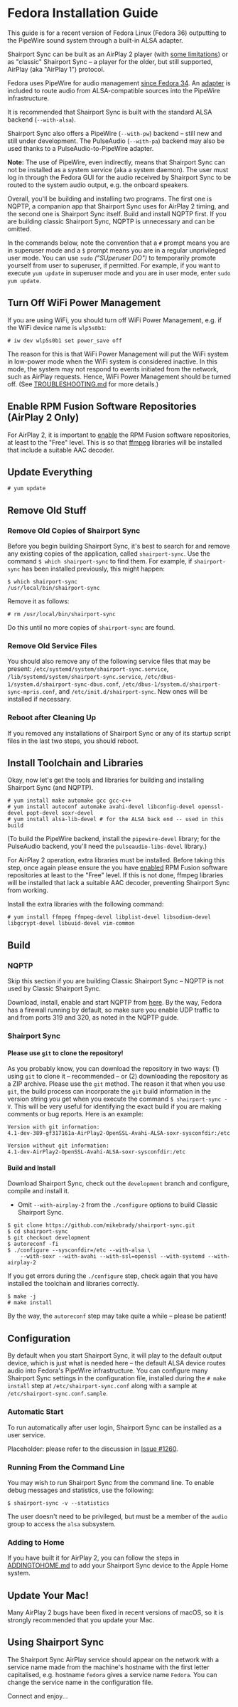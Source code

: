 # Fedora Installation Guide
This guide is for a recent version of Fedora Linux (Fedora 36) outputting to the PipeWire sound system through a built-in ALSA adapter.

Shairport Sync can be built as an AirPlay 2 player (with [some limitations](https://github.com/mikebrady/shairport-sync/blob/development/AIRPLAY2.md#features-and-limitations)) or as "classic" Shairport Sync – a player for the older, but still supported, AirPlay (aka "AirPlay 1") protocol.

Fedora uses PipeWire for audio management [since Fedora 34](https://fedoramagazine.org/pipewire-the-new-audio-and-video-daemon-in-fedora-linux-34/). An [adapter](https://wiki.archlinux.org/title/PipeWire#ALSA_clients) is included to route audio from ALSA-compatible sources into the PipeWire infrastructure.

It is recommended that Shairport Sync is built with the standard ALSA backend (`--with-alsa`).

Shairport Sync also offers a PipeWire (`--with-pw`) backend – still new and still under development. The PulseAudio (`--with-pa`) backend may also be used thanks to a PulseAudio-to-PipeWire adapter.

**Note:** The use of PipeWire, even indirectly, means that Shairport Sync can not be installed as a system service (aka a system daemon). The user must log in through the Fedora GUI for the audio received by Shairport Sync to be routed to the system audio output, e.g. the onboard speakers.

Overall, you'll be building and installing two programs. The first one is NQPTP, a companion app that Shairport Sync uses for AirPlay 2 timing, and the second one is Shairport Sync itself. Build and install NQPTP first. If you are building classic Shairport Sync, NQPTP is unnecessary and can be omitted.

In the commands below, note the convention that a `#` prompt means you are in superuser mode and a `$` prompt means you are in a regular unprivileged user mode. You can use `sudo` *("SUperuser DO")* to temporarily promote yourself from user to superuser, if permitted. For example, if you want to execute `yum update` in superuser mode and you are in user mode, enter `sudo yum update`.

## Turn Off WiFi Power Management
If you are using WiFi, you should turn off WiFi Power Management, e.g. if the WiFi device name is `wlp5s0b1`:

```
# iw dev wlp5s0b1 set power_save off
```
The reason for this is that WiFi Power Management will put the WiFi system in low-power mode when the WiFi system is considered inactive. In this mode, the system may not respond to events initiated from the network, such as AirPlay requests. Hence, WiFi Power Management should be turned off. (See [TROUBLESHOOTING.md](https://github.com/mikebrady/shairport-sync/blob/master/TROUBLESHOOTING.md#wifi-adapter-running-in-power-saving--low-power-mode) for more details.)

## Enable RPM Fusion Software Repositories (AirPlay 2 Only)
For AirPlay 2, it is important to [enable](https://docs.fedoraproject.org/en-US/quick-docs/setup_rpmfusion) the RPM Fusion software repositories, at least to the "Free" level. This is so that [ffmpeg](https://ffmpeg.org) libraries will be installed that include a suitable AAC decoder.

## Update Everything
```
# yum update
```
## Remove Old Stuff
### Remove Old Copies of Shairport Sync
Before you begin building Shairport Sync, it's best to search for and remove any existing copies of the application, called `shairport-sync`. Use the command `$ which shairport-sync` to find them. For example, if `shairport-sync` has been installed previously, this might happen:
```
$ which shairport-sync
/usr/local/bin/shairport-sync
```
Remove it as follows:
```
# rm /usr/local/bin/shairport-sync
```
Do this until no more copies of `shairport-sync` are found.

### Remove Old Service Files
You should also remove any of the following service files that may be present: `/etc/systemd/system/shairport-sync.service`, `/lib/systemd/system/shairport-sync.service`, `/etc/dbus-1/system.d/shairport-sync-dbus.conf`, `/etc/dbus-1/system.d/shairport-sync-mpris.conf`, and `/etc/init.d/shairport-sync`. New ones will be installed if necessary.

### Reboot after Cleaning Up
If you removed any installations of Shairport Sync or any of its startup script files in the last two steps, you should reboot.


## Install Toolchain and Libraries
Okay, now let's get the tools and libraries for building and installing Shairport Sync (and NQPTP).

```
# yum install make automake gcc gcc-c++
# yum install autoconf automake avahi-devel libconfig-devel openssl-devel popt-devel soxr-devel
# yum install alsa-lib-devel # for the ALSA back end -- used in this build
```
(To build the PipeWire backend, install the `pipewire-devel` library; for the PulseAudio backend, you'll need the `pulseaudio-libs-devel` library.)

For AirPlay 2 operation, extra libraries must be installed. Before taking this step, once again please ensure the you have [enabled](https://docs.fedoraproject.org/en-US/quick-docs/setup_rpmfusion) RPM Fusion software repositories at least to the "Free" level. If this is not done, ffmpeg libraries will be installed that lack a suitable AAC decoder, preventing Shairport Sync from working.

Install the extra libraries with the following command:
```
# yum install ffmpeg ffmpeg-devel libplist-devel libsodium-devel libgcrypt-devel libuuid-devel vim-common
```

## Build
### NQPTP
Skip this section if you are building Classic Shairport Sync – NQPTP is not used by Classic Shairport Sync.

Download, install, enable and start NQPTP from [here](https://github.com/mikebrady/nqptp). By the way, Fedora has a firewall running by default, so make sure you enable UDP traffic to and from ports 319 and 320, as noted in the NQPTP guide.

### Shairport Sync

#### Please use `git` to clone the repository!
As you probably know, you can download the repository in two ways: (1) using `git` to clone it  – recommended – or (2) downloading the repository as a ZIP archive. Please use the `git` method. The reason it that when you use `git`, the build process can incorporate the `git` build information in the version string you get when you execute the command `$ shairport-sync -V`. This will be very useful for identifying the exact build if you are making comments or bug reports. Here is an example:
```
Version with git information:
4.1-dev-389-gf317161a-AirPlay2-OpenSSL-Avahi-ALSA-soxr-sysconfdir:/etc

Version without git information:
4.1-dev-AirPlay2-OpenSSL-Avahi-ALSA-soxr-sysconfdir:/etc
```

#### Build and Install
Download Shairport Sync, check out the `development` branch and configure, compile and install it.

* Omit `--with-airplay-2` from the `./configure` options to build Classic Shairport Sync.

```
$ git clone https://github.com/mikebrady/shairport-sync.git
$ cd shairport-sync
$ git checkout development
$ autoreconf -fi
$ ./configure --sysconfdir=/etc --with-alsa \
    --with-soxr --with-avahi --with-ssl=openssl --with-systemd --with-airplay-2
```
If you get errors during the `./configure` step, check again that you have installed the toolchain and libraries correctly.
```
$ make -j
# make install
```
By the way, the `autoreconf` step may take quite a while – please be patient!

## Configuration
By default when you start Shairport Sync, it will play to the default output device, which is just what is needed here – the default ALSA device routes audio into Fedora's PipeWire infrastructure. You can configure many Shairport Sync settings in the configuration file, installed during the `# make install` step at `/etc/shairport-sync.conf` along with a sample at `/etc/shairport-sync.conf.sample`.

### Automatic Start

To run automatically after user login, Shairport Sync can be installed as a user service.

Placeholder: please refer to the discussion in [Issue #1260](https://github.com/mikebrady/shairport-sync/issues/1260).

### Running From the Command Line

You may wish to run Shairport Sync from the command line. To enable debug messages and statistics, use the following:

```
$ shairport-sync -v --statistics
```
The user doesn't need to be privileged, but must be a member of the `audio` group to access the `alsa` subsystem.

### Adding to Home

If you have built it for AirPlay 2, you can follow the steps in [ADDINGTOHOME.md](https://github.com/mikebrady/shairport-sync/blob/development/ADDINGTOHOME.md) to add your Shairport Sync device to the Apple Home system.

## Update Your Mac!

Many AirPlay 2 bugs have been fixed in recent versions of macOS, so it is strongly recommended that you update your Mac.

## Using Shairport Sync

The Shairport Sync AirPlay service should appear on the network with a service name made from the machine's hostname with the first letter capitalised, e.g. hostname `fedora` gives a service name `Fedora`. You can change the service name in the configuration file.

Connect and enjoy...
